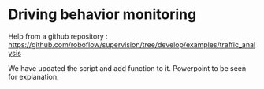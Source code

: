 # Driving behavior monitoring

Help from a github repository : 
https://github.com/roboflow/supervision/tree/develop/examples/traffic_analysis

We have updated the script and add function to it. Powerpoint to be seen for explanation.
